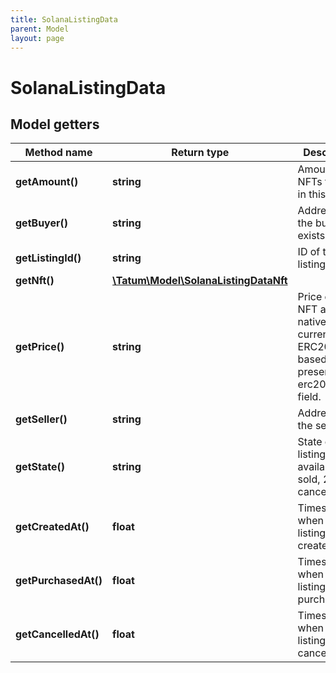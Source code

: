 ```yaml
---
title: SolanaListingData
parent: Model
layout: page
---
```


# SolanaListingData

## Model getters

Method name | Return type | Description | Notes
------------ | ------------- | ------------- | -------------
**getAmount()** | **string** | Amount of NFTs to sold in this listing. | ex.: `1`
**getBuyer()** | **string** | Address of the buyer, if exists. | ex.: `9qhKAgVRebMnjVM4AHdHcseYQG47Mns3U8e7dRz24kg5` [optional]
**getListingId()** | **string** | ID of the listing | ex.: `9qhKAgVRebMnjVM4AHdHcseYQG47Mns3U8e7dRz24kg5`
**getNft()** | [**\Tatum\Model\SolanaListingDataNft**](../SolanaListingDataNft) |  | ex.: `null`
**getPrice()** | **string** | Price of the NFT asset in native currency or ERC20 token based on the presence of erc20Address field. | ex.: `1.234`
**getSeller()** | **string** | Address of the seller. | ex.: `9qhKAgVRebMnjVM4AHdHcseYQG47Mns3U8e7dRz24kg5`
**getState()** | **string** | State of the listing. 0 - available, 1 - sold, 2 - cancelled | ex.: `1`
**getCreatedAt()** | **float** | Timestamp when this listing was created | ex.: `1669751911`
**getPurchasedAt()** | **float** | Timestamp when this listing was purchased | ex.: `1669751911` [optional]
**getCancelledAt()** | **float** | Timestamp when this listing was cancelled | ex.: `1669751911` [optional]

